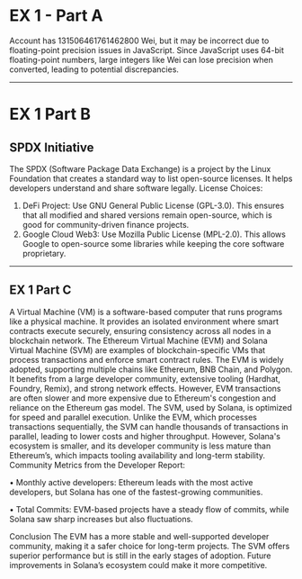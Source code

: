 # EX 1 - Part A
Account has 131506461761462800 Wei, but it may be incorrect due to floating-point precision issues in JavaScript. Since JavaScript uses 64-bit floating-point numbers, large integers like Wei can lose precision when converted, leading to potential discrepancies.

---

# EX 1 Part B 
## SPDX Initiative 

The SPDX (Software Package Data Exchange) is a project by the Linux Foundation that creates a standard way to list open-source licenses. It helps developers understand and share software legally.
License Choices:
1.	DeFi Project: Use GNU General Public License (GPL-3.0). This ensures that all modified and shared versions remain open-source, which is good for community-driven finance projects.
2.	Google Cloud Web3: Use Mozilla Public License (MPL-2.0). This allows Google to open-source some libraries while keeping the core software proprietary.

---

## EX 1 Part C

A Virtual Machine (VM) is a software-based computer that runs programs like a physical machine. It provides an isolated environment where smart contracts execute securely, ensuring consistency across all nodes in a blockchain network. The Ethereum Virtual Machine (EVM) and Solana Virtual Machine (SVM) are examples of blockchain-specific VMs that process transactions and enforce smart contract rules.
The EVM is widely adopted, supporting multiple chains like Ethereum, BNB Chain, and Polygon. It benefits from a large developer community, extensive tooling (Hardhat, Foundry, Remix), and strong network effects. However, EVM transactions are often slower and more expensive due to Ethereum's congestion and reliance on the Ethereum gas model.
The SVM, used by Solana, is optimized for speed and parallel execution. Unlike the EVM, which processes transactions sequentially, the SVM can handle thousands of transactions in parallel, leading to lower costs and higher throughput. However, Solana's ecosystem is smaller, and its developer community is less mature than Ethereum’s, which impacts tooling availability and long-term stability.
Community Metrics from the Developer Report:

•	Monthly active developers: Ethereum leads with the most active developers, but Solana has one of the fastest-growing communities.

•	Total Commits: EVM-based projects have a steady flow of commits, while Solana saw sharp increases but also fluctuations.


Conclusion
The EVM has a more stable and well-supported developer community, making it a safer choice for long-term projects. The SVM offers superior performance but is still in the early stages of adoption. Future improvements in Solana’s ecosystem could make it more competitive.

